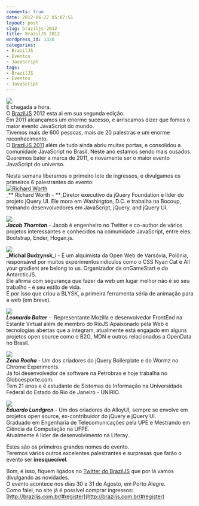 ```yaml
---
comments: true
date: 2012-06-27 05:07:51
layout: post
slug: braziljs-2012
title: BrazilJS 2012
wordpress_id: 1320
categories:
- BrazilJS
- Eventos
- JavaScript
tags:
- BrazilJS
- Eventos
- JavaScript
---
```


[![](http://jaydson.org/wp-content/uploads/braziljs_thumb_200.jpg)](http://jaydson.org/wp-content/uploads/braziljs_thumb_200.jpg)  
É chegada a hora.  
O [BrazilJS](http://braziljs.com.br) 2012 esta ai em sua segunda edição.  
Em 2011 alcançamos um enorme sucesso, e arriscamos dizer que fomos o maior evento JavaScript do mundo.  
Tivemos mais de 600 pessoas, mais de 20 palestras e um enorme reconhecimento.  
O [BrazilJS 2011](http://jaydson.org/brazil-js-2011-epicwin/) além de tudo ainda abriu muitas portas, e consolidou a comunidade JavaScript no Brasil. Neste ano estamos sendo mais ousados.  
Queremos bater a marca de 2011, e novamente ser o maior evento JavaScript do universo.  

Nesta semana liberamos o primeiro lote de ingressos, e divulgamos os primeiros 6 palestrantes do evento:  
[![Richard Worth](http://jaydson.org/wp-content/uploads/richard.png)](http://jaydson.org/wp-content/uploads/richard.png)  
_**
Richard Worth - **_Diretor executivo da jQuery Foundation e líder do projeto jQuery UI. Ele mora em Washington, D.C. e trabalha na Bocoup, treinando desenvolvedores em JavaScript, jQuery, and jQuery UI.  

[![](http://jaydson.org/wp-content/uploads/fat.png)](http://jaydson.org/wp-content/uploads/fat.png)  
_**Jacob Thornton**_ - Jacob é engenheiro no Twitter e co-author de vários projetos interessantes e conhecidos na comunidade JavaScript, entre eles: Bootstrap, Ender, Hogan.js.  

[![](http://jaydson.org/wp-content/uploads/micha.png)](http://jaydson.org/wp-content/uploads/micha.png)  
_**Michal Budzynsk**_i - É um alquimista da Open Web de Varsóvia, Polônia, responsável por muitos experimentos ridículos como o CSS Nyan Cat e All your gradient are belong to us. Organizador da onGameStart e do AntarcticJS.  
Ele afirma com segurança que fazer da web um lugar melhor não é só seu trabalho - é seu estilo de vida.  
É por isso que criou a BLYSK, a primeira ferramenta séria de animação para a web (em breve).  

[![](http://jaydson.org/wp-content/uploads/leo.png)](http://jaydson.org/wp-content/uploads/leo.png)  
_**Leonardo Balter**_ -  Representante Mozilla e desenvolvedor FrontEnd na Estante Virtual além de membro do RioJS.Apaixonado pela Web e tecnologias abertas que a integram, atualmente está engajado em alguns projetos open source  como o B2G, MDN e outros relacionados a OpenData no Brasil.  

[![](http://jaydson.org/wp-content/uploads/zeno.png)](http://jaydson.org/wp-content/uploads/zeno.png)  
_**Zeno Rocha**_ - Um dos criadores do jQuery Boilerplate e do Wormz no Chrome Experiments.  
Já foi desenvolvedor de software na Petrobras e hoje trabalha no Globoesporte.com.   
Tem 21 anos e é estudante de Sistemas de Informação na Universidade Federal do Estado do Rio de Janeiro - UNIRIO.​  

[![](http://jaydson.org/wp-content/uploads/edu.png)](http://jaydson.org/wp-content/uploads/edu.png)  
_**Eduardo Lundgren**_ - Um dos criadores do AlloyUI, sempre se envolve em projetos open source, ex-contribuidor do jQuery e jQuery UI.  
Graduado em Engenharia de Telecomunicações pela UPE e Mestrando em Ciência da Computação na UFPE.  
Atualmente é líder de desenvolvimento na Liferay.  

Estes são os primeiros grandes nomes do evento.  
Teremos vários outros excelentes palestrantes e surpresas que farão o evento ser **inesquecível**.  

Bom, é isso, fiquem ligados no [Twitter do BrazilJS](http://twitter.com/braziljs) que por lá vamos divulgando as novidades.  
O evento acontece nos dias 30 e 31 de Agosto, em Porto Alegre.  
Como falei, no site já é possível comprar ingressos: [http://braziljs.com.br/#register](http://braziljs.com.br/#register)  